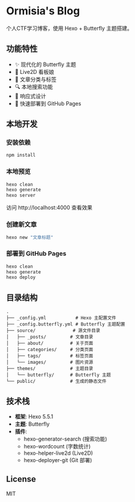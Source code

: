 # Ormisia's Blog

个人CTF学习博客，使用 Hexo + Butterfly 主题搭建。

## 功能特性

- ✨ 现代化的 Butterfly 主题
- 🎨 Live2D 看板娘
- 📝 文章分类与标签
- 🔍 本地搜索功能
- 📱 响应式设计
- 🚀 快速部署到 GitHub Pages

## 本地开发

### 安装依赖

```bash
npm install
```

### 本地预览

```bash
hexo clean
hexo generate
hexo server
```

访问 http://localhost:4000 查看效果

### 创建新文章

```bash
hexo new "文章标题"
```

### 部署到 GitHub Pages

```bash
hexo clean
hexo generate
hexo deploy
```

## 目录结构

```
.
├── _config.yml           # Hexo 主配置文件
├── _config.butterfly.yml # Butterfly 主题配置
├── source/              # 源文件目录
│   ├── _posts/         # 文章目录
│   ├── about/          # 关于页面
│   ├── categories/     # 分类页面
│   ├── tags/           # 标签页面
│   └── images/         # 图片资源
├── themes/             # 主题目录
│   └── butterfly/      # Butterfly 主题
└── public/             # 生成的静态文件
```

## 技术栈

- **框架**: Hexo 5.5.1
- **主题**: Butterfly
- **插件**:
  - hexo-generator-search (搜索功能)
  - hexo-wordcount (字数统计)
  - hexo-helper-live2d (Live2D)
  - hexo-deployer-git (Git 部署)

## License

MIT

